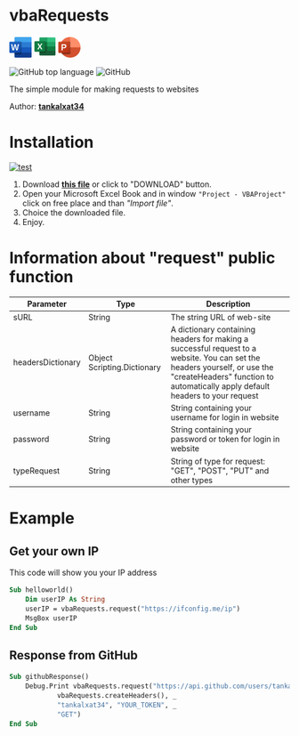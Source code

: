 # vbaRequests
<img src="https://raw.githubusercontent.com/tankalxat34/vba-ip-validation/readme_content/icon_word.svg" width="40px"/> <img src="https://raw.githubusercontent.com/tankalxat34/vba-ip-validation/readme_content/icon_excel.svg" width="40px"/> <img src="https://raw.githubusercontent.com/tankalxat34/vba-ip-validation/readme_content/icon_powerpoint.svg" width="40px"/>

![GitHub top language](https://img.shields.io/github/languages/top/tankalxat34/vbaRequests)
![GitHub](https://img.shields.io/github/license/tankalxat34/vbaRequests?logo=github&logoColor=white)

The simple module for making requests to websites

Author: **[tankalxat34](https://github.com/tankalxat34)**

# Installation
[![test](https://img.shields.io/badge/-download-brightgreen?style=for-the-badge)](https://github.com/tankalxat34/vbaRequests/raw/main/vbaRequests.bas)

1. Download **[this file](https://github.com/tankalxat34/vbaRequests/raw/main/vbaRequests.bas)** or click to "DOWNLOAD" button.
2. Open your Microsoft Excel Book and in window `"Project - VBAProject"` click on free place and than *"Import file"*.
3. Choice the downloaded file.
4. Enjoy.

# Information about "request" public function

|     Parameter     |            Type             |                                  Description                                  |
|-------------------|-----------------------------|-------------------------------------------------------------------------------|
| sURL              | String                      | The string URL of web-site                                                    |
| headersDictionary | Object Scripting.Dictionary | A dictionary containing headers for making a successful request to a website. You can set the headers yourself, or use the "createHeaders" function to automatically apply default headers to your request                                             |
| username          | String                      | String containing your username for login in website                          |
| password          | String                      | String containing your password or token for login in website                 |
| typeRequest       | String                      | String of type for request: "GET", "POST", "PUT" and other types              |

# Example
## Get your own IP
This code will show you your IP address
```vb
Sub helloworld()
    Dim userIP As String
    userIP = vbaRequests.request("https://ifconfig.me/ip")
    MsgBox userIP
End Sub
```

## Response from GitHub
```vb
Sub githubResponse()
    Debug.Print vbaRequests.request("https://api.github.com/users/tankalxat34", _
            vbaRequests.createHeaders(), _
            "tankalxat34", "YOUR_TOKEN", _
            "GET")
End Sub
```
